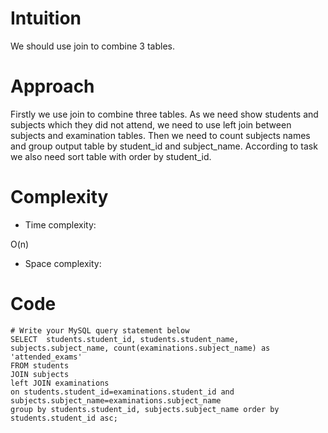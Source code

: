 # Intuition
<!-- Describe your first thoughts on how to solve this problem. -->
We should use join to combine 3 tables.

# Approach
<!-- Describe your approach to solving the problem. -->
Firstly we use join to combine three tables. As we need show students and subjects which they did not attend, we need to use left join between subjects and examination tables. Then we need to count subjects names and group output table by student_id and subject_name. According to task we also need sort table with order by student_id.

# Complexity
- Time complexity:
<!-- Add your time complexity here, e.g. $$O(n)$$ -->
O(n)

- Space complexity:
<!-- Add your space complexity here, e.g. $$O(n)$$ -->

# Code
```
# Write your MySQL query statement below
SELECT  students.student_id, students.student_name, subjects.subject_name, count(examinations.subject_name) as 'attended_exams'
FROM students 
JOIN subjects 
left JOIN examinations  
on students.student_id=examinations.student_id and subjects.subject_name=examinations.subject_name
group by students.student_id, subjects.subject_name order by students.student_id asc; 
```